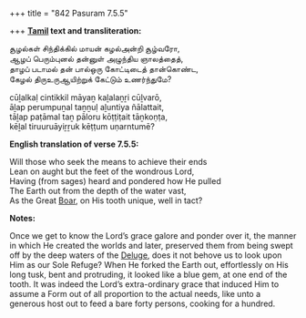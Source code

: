 +++
title = "842 Pasuram 7.5.5"

+++
**[Tamil](/definition/tamil#history "show Tamil definitions") text and transliteration:**

சூழல்கள் சிந்திக்கில் மாயன் கழல்அன்றி சூழ்வரோ,  
ஆழப் பெரும்புனல் தன்னுள் அழுந்திய ஞாலத்தைத்,  
தாழப் படாமல் தன் பால்ஒரு கோட்டிடைத் தான்கொண்ட,  
கேழல் திருஉருஆயிற்றுக் கேட்டும் உணர்ந்துமே?

cūḻalkaḷ cintikkil māyaṉ kaḻalaṉṟi cūḻvarō,  
āḻap perumpuṉal taṉṉuḷ aḻuntiya ñālattait,  
tāḻap paṭāmal taṉ pāloru kōṭṭiṭait tāṉkoṇṭa,  
kēḻal tiruuruāyiṟṟuk kēṭṭum uṇarntumē?

**English translation of verse 7.5.5:**

Will those who seek the means to achieve their ends  
Lean on aught but the feet of the wondrous Lord,  
Having (from sages) heard and pondered how He pulled  
The Earth out from the depth of the water vast,  
As the Great [Boar](/definition/boar#history "show Boar definitions"), on His tooth unique, well in tact?

**Notes:**

Once we get to know the Lord’s grace galore and ponder over it, the manner in which He created the worlds and later, preserved them from being swept off by the deep waters of the [Deluge](/definition/deluge#history "show Deluge definitions"), does it not behove us to look upon Him as our Sole Refuge? When He forked the Earth out, effortlessly on His long tusk, bent and protruding, it looked like a blue gem, at one end of the tooth. It was indeed the Lord’s extra-ordinary grace that induced Him to assume a Form out of all proportion to the actual needs, like unto a generous host out to feed a bare forty persons, cooking for a hundred.


